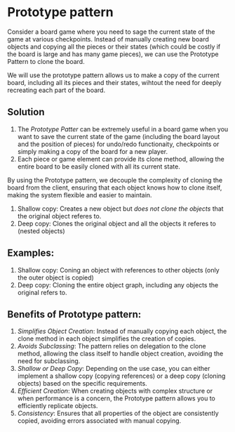 # Prototype pattern
Consider a board game where you need to sage the current state of the game at various checkpoints. Instead of manually creating new board objects and copying all the pieces or their states (which could be costly if the board is large and has many game pieces), we can use the Prototype Pattern to clone the board.

We will use the prototype pattern allows us to make a copy of the current board, including all its pieces and their states, wihtout the need for deeply recreating each part of the board.

## Solution
1. The *Prototype Patter* can be extremely useful in a board game when you want to save the current state of the game (including the board layout and the position of pieces) for undo/redo functionaity, checkpoints or simply making a copy of the board for a new player.
2. Each piece or game element can provide its clone method, allowing the entire board to be easily cloned with all its current state.

By using the Prototype pattern, we decouple the complexity of cloning the board from the client, ensuring that each object knows how to clone itself, making the system flexible and easier to maintain.

1. Shallow copy: Creates a new object but *does not clone the objects* that the original object referes to.
2. Deep copy: Clones the original object and all the objects it referes to (nested objects)

## Examples:
1. Shallow copy: Coning an object with references to other objects (only the outer object is copied)
2. Deep copy: Cloning the entire object graph, including any objects the original refers to.

## Benefits of Prototype pattern:
1. *Simplifies Object Creation*: Instead of manually copying each object, the clone method in each object simplifies the creation of copies.
2. *Avoids Subclassing*: The pattern relies on delegation to the clone method, allowing the class itself to handle object creation, avoiding the need for subclassing.
3. *Shallow or Deep Copy*: Depending on the use case, you can either implement a shallow copy (copying references) or a deep copy (cloning objects) based on the specific requirements.
4. *Efficient Creation*: When creating objects with complex structure or when performance is a concern, the Prototype pattern allows you to efficiently replicate objects.
5. *Consistency*: Ensures that all properties of the object are consistently copied, avoiding errors associated with manual copying.